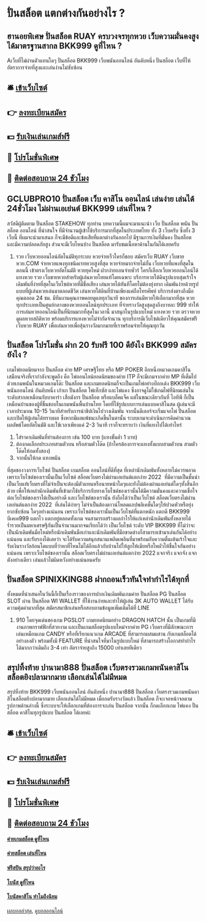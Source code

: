 # ปั่นสล็อต แตกต่างกันอย่างไร ?
## ฮานอยพิเศษ ปั่นสล็อต RUAY ครบวงจรทุกหวย เว็บความมั่นคงสูงได้มาตรฐานสากล BKK999 ดูที่ไหน ?
Aเว็บที่ไม่ผ่านตัวแทนใดๆ ปั่นสล็อต BKK999 เว็บพนันออนไลน์ อันดับหนึ่ง ปั่นสล็อต เว็บที่ให้อัตราการจ่ายที่สูงและเล่นง่านไม่ซับซ้อน

## 🛎 [เข้าเว็บไซต์](https://bit.ly/3SdLNi2)
## 👉 [ลงทะเบียนสมัคร](https://bit.ly/3SdLNi2)
## 💵 [รับเงินเล่นเกมส์ฟรี](https://bit.ly/3dyRKHj)
## 👑 [โปรโมชั่นพิเศษ](https://bit.ly/3dyRKHj)
## 📱 [ติดต่อสอบถาม 24 ชัวโมง](https://bit.ly/3dyRKHj)

## GCLUBPRO10 ปั่นสล็อต เว็บ คาสิโน ออนไลน์ เล่นง่าย เล่นได้ 24ชั่วโมง ไม่ผ่านเอเย่นต์ BKK999 เล่นที่ไหน ?
สวัสดีผู้ติดตาม ปั่นสล็อต STAKEHOW ทุกท่าน บทความนี้ผมจะมาแนะนำ เว็บ ปั่นสล็อต พนัน ปั่นสล็อต ออนไลน์ ที่น่าสนใจ ที่มีจำนวนผู้เข้าใช้บริการมากที่สุดในประเทศไทย ทั้ง 3 เว็บครับ ซึ่งทั้ง 3 เว็บนี้ ที่ผมจะนำมาเสนอ ก็จะมีข้อดีและข้อเสียที่แตกต่างกันออกไป มีฐานการเงินที่มั่นคง ปั่นสล็อต และมีความปลอดภัยสูง ส่วนจะมีเว็บไหนบ้าง ปั่นสล็อต มารับชมเนื้อหาด้านในกันได้เลยครับ
1. รวย เว็บหวยออนไลน์อัตโนมัติทุกระบบ หวยจ่ายเร็วใครก็ชอบ สมัครเว็บ RUAY เว็บขายหวย.COM จ่ายหวยแพงทุกชนิดเรทหวยสูงที่สุด หวยจ่ายมากจ่ายไม่อั้น เว็บหวยที่แพงที่สุดในตอนนี้ เข้าตรงเว็บหวยอัตโนมัติ หวยยุคใหม่ ฝากง่ายถอนจ่ายชัวร์ ใครก็เลือกเว็บหวยออนไลน์ได้ แทงหวย รวย เว็บขายหวยสำหรับผู้เล่นหวยไทยแท้โดยเฉพาะ บริการหวยใต้ดินรูปแบบสุดเร้าใจ เดิมพันที่ง่ายที่สุดในเว็บไซต์หวยที่มีชื่อเสียง เล่นหวยได้ทันทีโดยไม่ต้องยุ่งยาก เดิมพันง่ายด้วยรูปแบบที่ผู้เล่นหวยเล่นมาตลอดชีวิต เล่นหวยใต้ดินที่บ้านเพียงแค่ถือโทรศัพท์ บริการส่งตรงถึงมือคุณตลอด 24 ชม. มีทีมงานคุณภาพคอยดูแลทุกวินาที ของการเล่นมีหวยให้เลือกมากที่สุด หวยทุกประเภทเป็นศูนย์กลางของหวยออนไลน์ทุกประเภท ที่จ่ายรางวัลสูงสุดสูงถึงบาทละ 999 ทำให้การเล่นหวยออนไลน์เป็นที่นิยมมากที่สุดในเวลานี้ มาสนุกในรูปแบบใหม่ แทงหวย รวย ตรวจหวย ดูผลหวยสถิติหวย พร้อมบริการแทงหวยไม่จำกัดจำนวน ทุกบริการมีเว็บไซต์เดียวให้คุณสมัครฟรีเว็บหวย RUAY เพื่อเล่นหวยเพื่อลุ้นรางวัลมากมายที่เราพร้อมจ่ายให้คุณทุกวัน

## ปั่นสล็อต โปรโมชั่น ฝาก 20 รับฟรี 100 ดียังไง BKK999 สมัครยังไง ?
เกมไพ่ยอดนิยมจาก ปั่นสล็อต ค่าย MP เศรษฐีไทย หรือ MP POKER อีกหนึ่งหมวดเกมคาสิโนเสมือนจริงที่เรากำลังจะพูดถึง คือ ไพ่ออนไลน์ยอดนิยมของค่าย ITP ก็จะมีเกมจากค่าย MP ที่เต็มไปด้วยเกมพนันในหมวดเกมโต๊ะ ปั่นสล็อต และเกมยอดนิยมก็จะเป็นเกมไพ่อย่างป๊อกเด้ง BKK999 เว็บพนันออนไลน์ อันดับหนึ่ง เก้าเก ปั่นสล็อต ไพ่เท็กซัส และไพ่แคง ซึ่งอาจดูไม่ใช่เกมไพ่ที่นิยมเล่นในระดับสากลเหมือนกับบาคาร่า เสือมังกร ปั่นสล็อต หรือแบล็คแจ็ค
แต่ในขณะเดียวกันที่ ไอทีพี ก็เป็นเหมือนบ้านของผู้ที่ชื่นชอบในเกมพนันพื้นบ้านไทย โดยที่ใช้รูปแบบการเล่นแบบคาสิโนสด ผู้เล่นจะมีเวลาประมาณ 10-15 วินาทีสำหรับการนำชิปเงินไปวางเดิมพัน จากนั้นดีเลอร์จะเริ่มแจกไพ่ ปั่นสล็อต และเปิดให้ผู้เล่นได้ทราบผล ซึ่งหากมีผลแพ้ชนะเกิดขึ้นในตานั้น ระบบเกมจะดำเนินการคิดคำนวณผลลัพธ์โดยอัตโนมัติ และใช้เวลาเพียงแค่ 2-3 วินาที เราก็จะทราบว่า เงินที่แทงไปได้เท่าไหร่
1. ใส่ราคาเดิมพันที่ท่านต้องการ เช่น 100 บาท (แทงขั้นต่ำ 1 บาท)
2. ต้องกดเลือกประเภทสามตัวบน หรือสามตัวโต๊ด (ถ้าใครต้องการจะแทงทั้งแบบสามตัวบน สามตัวโต๊ดให้กดทั้งสอง)
3. จากนั้นให้กด แทงพนัน

ที่สุดของวงการเว็บไซต์ ปั่นสล็อต เกมสล็อต ออนไลน์ที่ดีที่สุด ที่เหล่านักเดิมพันทั้งหลายไม่ควรพลาดเพราะเว็บไซต์ของเรานั้นเป็นเว็บไซต์ สล็อตเว็บตรงไม่ผ่านเอเย่นต์แตกง่าย 2022  ที่มีความเป็นชั้นนำ เป็นเว็บแท้เว็บตรงที่ไม่จำเป็นจะต้องมีตัวแทนหรือนายหน้าใดๆและยังไม่ต้องผ่านเอเย่นต์ใดๆทั้งสิ้นอีกด้วย เพื่อให้เหล่านักเดิมพันที่เข้ามาใช้บริการกับทางเว็บไซต์ของเรานั้นได้มีความมั่นคงและความเชื่อใจต่อเว็บไซต์ของเราได้เป็นอย่างดี และเว็บไซต์ของเรานั้น ยังถือได้ว่าเป็นเว็บไซต์ สล็อตเว็บตรงไม่ผ่านเอเย่นต์แตกง่าย 2022  ที่เล่นได้ง่ายๆ ไม่จำเป็นต้องดาวน์โหลดแอปพลิเคชั้นใดๆให้ปวดหัวหรือยุ่งยากซับซ้อน ใดๆอย่างแน่นอน เพราะเว็บไซต์ของเรานั้นเป็นเว็บไซต์ที่แตกหนัก แตกดี BKK999 บีเคเค999 แตกไว แตกอยู่ตลอดทั้งเกม จนสามารถสร้างผลกำไรให้แก่เหล่านักเดิมพันทั้งหลายได้ร่ำรวยเป็นมหาเศรษฐีกันเป็นจำนวนมากจนเรียกได้ว่า เป็นเว็บไซต์ ระดับ VIP BKK999 ที่ไม่ว่าจะเป็นนักเดิมพันมือใหม่หรือนักเดิมพันมือเก่าและนักเดิมพันที่มือขาดต่างก็สามารถเข้ามาเล่นกันได้อย่างแน่นอน และรับรองได้เลยว่า จะได้รับความสนุกสนานเพลิดเพลินที่มาพร้อมกับความตื่นเต้นเร้าใจและรับเงินรางวัลก้อนโตแบบที่ว่าหาที่ไหนไม่ได้อีกแล้วกับบ้านไปให้ลูกให้เมียหรือใหผัวไห้ชื่นใจกันอย่างแน่นอน เพราะเว็บไซต์ของเรานั้น สล็อตเว็บตรงไม่ผ่านเอเย่นต์แตกง่าย 2022 แจกจริง แจกจัง แจกตังอย่างเดียว เล่นแล้วไม่ผิดหวังอย่างแน่นอนครับ

## ปั่นสล็อต SPINIXKING88 ฝากถอนเร็วทันใจทำกำไรได้ทุกที่
ทั้งหมดที่นำเสนอในวันนี้ก็เป็นเรื่องราวของการฝากเงินเดิมพันเกมค่าย ปั่นสล็อต PG ปั่นสล็อต SLOT ผ่าน ปั่นสล็อต WI WALLET ที่ใช้งานง่ายและทำให้ผู้เล่น 3K AUTO WALLET ได้รับความคุ้มค่ามากที่สุด สมัครสมาชิกเล่นหรือสอบถามข้อมูลเพิ่มเติมได้ที่ LINE
1. 910 โดยจุดเด่นของเกม PGSLOT เกมยอดนิยมอย่าง DRAGON HATCH นั้น เป็นเกมที่มีงานภาพกราฟฟิกที่สวยงาม และเป็นเกมสล็อตรูปแบบใหม่จากค่าย PG เว็บตรงที่มีลักษณะการเล่นเหมือนเกม CANDY หรือที่เรียกแนวเกม ARCADE ที่สามารถผสมผสาน กับเกมสล็อตได้อย่างลงตัว พร้อมทั้งมี FEATURE ที่น่าสนใจที่มาในรูปแบบใหม่ ที่สามารถสร้างโอกาสทำกำไรได้มากกว่าเดิมถึง 3-4 เท่า อัตราจ่ายสูงถึง 15000 เท่าเลยทีเดียว

## สรุปทิ้งท้าย ปานามา888 ปั่นสล็อต เว็บตรงรวมเกมพนันคาสิโนสล็อตยิงปลามากมาย เลือกเล่นได้ไม่มีหมด
สรุปทิ้งท้าย BKK999 เว็บพนันออนไลน์ อันดับหนึ่ง ปานามา888 ปั่นสล็อต เว็บตรงรวมเกมพนันคาสิโนสล็อตยิงปลามากมาย เลือกเล่นได้ไม่มีหมด เมื่อกดรับรางวัลแล้ว ปั่นสล็อต ก็จะเจอหน้าจอตามรูปภาพด้านล่างนี้ ซึ่งระบบจะให้เลือกเกมที่ต้องการจะเล่น ปั่นสล็อต จากนั้น ก็กดเลือกเกม ไพ่แคง ปั่นสล็อต คาสิโนทุกรูปแบบ ปั่นสล็อต ได้เลยค่ะ

## 🛎 [เข้าเว็บไซต์](https://bit.ly/3SdLNi2)
## 👉 [ลงทะเบียนสมัคร](https://bit.ly/3SdLNi2)
## 💵 [รับเงินเล่นเกมส์ฟรี](https://bit.ly/3dyRKHj)
## 👑 [โปรโมชั่นพิเศษ](https://bit.ly/3dyRKHj)
## 📱 [ติดต่อสอบถาม 24 ชัวโมง](https://bit.ly/3dyRKHj)

#### [ค่ายเกมสล็อต ดูที่ไหน](https://atom.io/themes/ค่ายเกมสล็อต%20ดูที่ไหน)
#### [ค่ายสล็อต เล่นที่ไหน](https://atom.io/themes/ค่ายสล็อต%20เล่นที่ไหน)
#### [ฟรีสปิน สรุปว่าอะไร](https://atom.io/themes/ฟรีสปิน%20สรุปว่าอะไร)
#### [โบนัส ดูที่ไหน](https://atom.io/themes/โบนัส%20ดูที่ไหน)
#### [โบนัสคาสิโน ทำไมถึงนิยม](https://atom.io/themes/โบนัสคาสิโน%20ทำไมถึงนิยม)

[ผลบอลล่าสุด](https://siamsport.tv "ผลบอลล่าสุด"), [ดูบอลออนไลน์](https://siamsport.tv/ดูบอลสด "ดูบอลออนไลน์")